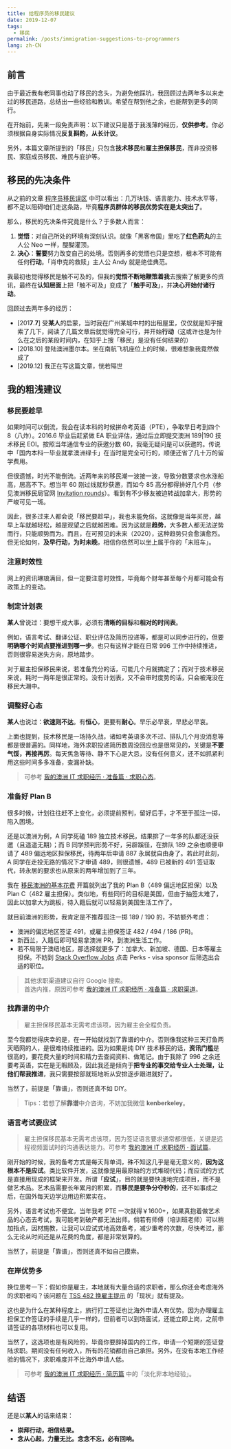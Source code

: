 ```yaml
---
title: 给程序员的移民建议
date: 2019-12-07
tags:
  - 移民
permalink: /posts/immigration-suggestions-to-programmers
lang: zh-CN
---
```


## 前言

由于最近我有老同事也动了移民的念头，为避免他踩坑，我回顾过去两年多以来走过的移民道路，总结出一些经验和教训。希望在帮到他之余，也能帮到更多的同行。

在开始前，先来一段免责声明：以下建议只是基于我浅薄的经历，**仅供参考**。你必须根据自身实际情况**反复斟酌，从长计议**。

另外，本篇文章所提到的「移民」只包含**技术移民**和**雇主担保移民**，而非投资移民、家庭成员移民、难民与庇护等。

## 移民的先决条件

从之前的文章 [程序员移民误区](../programmer-immigration-misconceptions/index.md) 中可以看出：几万块钱、语言能力、技术水平等，都不足以阻碍咱们走这条路，毕竟**程序员群体的移民优势实在是太突出了**。

那么，移民的先决条件究竟是什么？于多数人而言：

1. **觉悟**：对自己所处的环境有深刻认识。就像「黑客帝国」里吃了**红色药丸**的主人公 Neo 一样，醍醐灌顶。
2. **决心**：**誓要**努力改变自己的处境。否则再多的觉悟也只是空想，根本不可能有任何**行动**。「肖申克的救赎」主人公 Andy 就是绝佳典范。

我最初也觉得移民是触不可及的，但我的**觉悟不断地鞭策着我**去搜索了解更多的资讯，最终在**认知层面**上把「触不可及」变成了「**触手可及**」，并**决心开始付诸行动**。

回顾过去两年多的经历：

* [201**7**.**7**] 受**某人**的启蒙，当时我在广州某城中村的出租屋里，仅仅就是知乎搜索了几下，阅读了几篇文章后就觉得完全可行，并开始**行动**（这或许也是为什么在之后的某段时间内，在知乎上搜「移民」是没有任何结果的）
* [2018.10] 登陆澳洲墨尔本。坐在南航飞机座位上的时候，很难想象我竟然做成了
* [2019.12] 我正在写这篇文章，恍若隔世

## 我的粗浅建议

### 移民要趁早

如果时间可以倒流，我会在读本科的时候拼命考英语（PTE），争取早日考到四个 8（八炸）。2016.6 毕业后赶紧做 EA 职业评估，通过后立即提交澳洲 189|190 技术移民 EOI。按照当年通信专业的获邀分数 60，我毫无疑问是可以获邀的。传说中「国内本科一毕业就拿澳洲绿卡」在当时是完全可行的，顺便还省了几十万的留学费用。

但很遗憾，时光不能倒流。近两年来的移民潮一波接一波，导致分数要求也水涨船高，居高不下。想当年 60 刚过线就秒获邀，而如今 85 高分都得排好几个月（参见澳洲移民局官网 [Invitation rounds](https://immi.homeaffairs.gov.au/visas/working-in-australia/skillselect/invitation-rounds)）。看到有不少移友被迫转战加拿大，形势的严峻可见一斑。

因此，很多过来人都会说「移民要趁早」，我也未能免俗。这就像是当年买房，越早上车就越轻松，越是观望之后就越困难。因为这就是**趋势**，大多数人都无法逆势而行，只能顺势而为。而且，在可预见的未来（2020），这种趋势只会愈演愈烈。但无论如何，**及早行动，为时未晚**，相信你依然可以坐上属于你的「末班车」。

### 注意时效性

网上的资讯琳琅满目，但一定要注意时效性，毕竟每个财年甚至每个月都可能会有政策上的变动。

### 制定计划表

**某人**曾说过：要想干成大事，必须有**清晰的目标**和**相对的时间表**。

例如，语言考试、翻译公证、职业评估及简历投递等，都是可以同步进行的，但要**明确哪个时间点要推进到哪一步**。也只有这样才能在日常 996 工作中持续推进，否则很容易迷失方向，原地踏步。

对于雇主担保移民来说，若准备充分的话，可能几个月就搞定了；而对于技术移民来说，耗时一两年是很正常的。没有计划表，又不会审时度势的话，只会被淹没在移民大潮中。

### 调整好心态

**某人**也说过：**欲速则不达**。有**恒心**，更要有**耐心**。早乐必早衰，早悲必早哀。

上面也提到，技术移民是一场持久战，诸如考英语多次不过、排队几个月没消息等都是很普遍的。同样地，海外求职投递简历数周没回应也是很常见的，关键是**不要气馁，再接再厉**。每天焦急等待、静不下心是大忌，没有任何意义，还不如抓紧利用这些时间多多准备，查漏补缺。

> 可参考 [我的澳洲 IT 求职经历 · 准备篇 · 求职心态](../my-it-job-hunting-experience-in-australia/1-preparation/1-mentality.md)。

### 准备好 Plan B

很多时候，计划往往赶不上变化，必须提前预判，留好后手，才不至于孤注一掷，陷入困境。

还是以澳洲为例，A 同学死磕 189 独立技术移民，结果排了一年多的队都还没获邀（且遥遥无期）；而 B 同学预判形势不好，另辟蹊径，在排队 189 之余也顺便申请了 489 偏远地区担保移民，待两年后申请 887 永居就自由身了。若此时此刻，A 同学在走投无路的情况下才申请 489，则很遗憾，489 已被新的 491 签证取代，转永居的要求也从原来的两年增加到了三年。

我在 [移民澳洲的基本花费](../basic-costs-of-immigration-to-australia/index.md) 开篇就列出了我的 Plan B（489 偏远地区担保）以及 Plan C（482 雇主担保）。类似地，有些同行的目标是美国，但由于抽签太难了，因此以加拿大为跳板，待入籍后就可以轻易到美国生活工作了。

就目前澳洲的形势，我肯定是不推荐孤注一掷 189 / 190 的，不妨额外考虑：

* 澳洲的偏远地区签证 491，或雇主担保签证 482 / 494 / 186 (PR)。
* 新西兰，入籍后即可轻易拿澳洲 PR，到澳洲生活工作。
* 若不局限于澳纽地区，那选择就更多了：加拿大、新加坡、德国、日本等雇主担保。不妨到 [Stack Overflow Jobs](https://stackoverflow.com/jobs) 点击 Perks - visa sponsor 后筛选出合适的职位。

> 其他求职渠道建议自行 Google 搜索。  
> 首选内推，原因可参考 [我的澳洲 IT 求职经历 · 准备篇 · 求职渠道](../my-it-job-hunting-experience-in-australia/1-preparation/4-job-seek-channels.md)。

### 找靠谱的中介

> 雇主担保移民基本无需考虑该项，因为雇主会全程负责。

至今我都觉得庆幸的是，在一开始就找到了靠谱的中介。否则像我这种三天打鱼两天晒网的人，是很难持续推进的。因为如果是纯 DIY 技术移民的话，**资讯门槛**是很高的，要花费大量的时间和精力去查阅资料、做笔记。由于我除了 996 之余还要考英语，实在是无暇顾及，因此我还是倾向于**把专业的事交给专业人士处理，让他们帮我推进**，我只需要按部就班地听从安排逐步跟进就好了。

当然了，前提是「靠谱」，否则还真不如 DIY。

> Tips：若想了解**靠谱**中介咨询，不妨加我微信 **kenberkeley**。

### 语言考试要应试

> 雇主担保移民基本无需考虑该项，因为签证语言要求通常都很低，关键是远程视频面试时的沟通表达能力。可参考 [我的澳洲 IT 求职经历 · 面试篇](../my-it-job-hunting-experience-in-australia/3-interviews/index.md)。

刚开始的时候，我的备考方式是每天背单词，殊不知这几乎是毫无意义的，**因为这根本不是应试**。类比软件开发，这就像是用最原始的方式堆砌代码；而应试的方式是直接用现成的框架来开发。所谓「**应试**」，目的就是要快速地完成项目，而不是做艺术品。艺术品需要长年累月的积累，而**移民是要争分夺秒的**，还不如事成之后，在国外每天边学边用边积累实在。

另外，语言考试也不便宜。当年我考 PTE 一次就得￥1600+，如果真抱着做艺术品的心态去考试，我可能考到破产都无法出师。倘若有师傅（培训班老师）可以稍加指点，因材施教，让我可以应试式地高效备考，减少重考的次数，尽快考过，那么无论从时间还是从花费的角度，都是非常划算的。

当然了，前提是「靠谱」，否则还真不如自己摸索。

### 在岸优势多

换位思考一下：假如你是雇主，本地就有大量合适的求职者，那么你还会考虑海外的求职者吗？该问题在 [TSS 482 换雇主提示](../tss-482-change-employer-tips/index.md) 的「现状」就有提及。

这也是为什么在某种程度上，旅行打工签证也比海外申请人有优势。因为办理雇主担保工作签证的手续是几乎一样的，但前者可以到场面试，还能立即上岗，之前申请签证的各项材料也可以复用。

当然了，这选项也是有风险的，毕竟你要辞掉国内的工作，申请一个短期的签证登陆求职。期间没有任何收入，所有的花销都由自己承担。另外，在没有本地工作经验的情况下，求职难度并不比海外申请人低。

> 可参考 [我的澳洲 IT 求职经历 · 简历篇](../my-it-job-hunting-experience-in-australia/2-resume/index.md) 中的「淡化非本地经验」。

## 结语

还是以**某人**的话来结束：

* **崇拜行动，相信结果。**
* **念从心起，力量无比。念念不忘，必有回响。**
